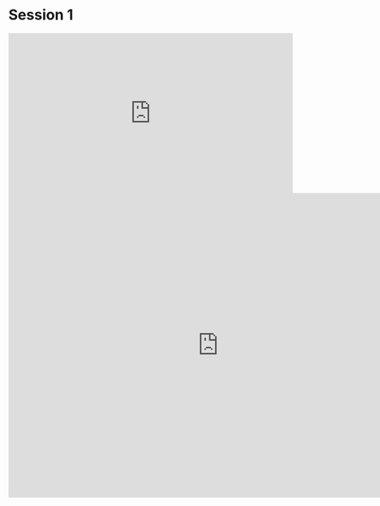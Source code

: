 # Session 1

<iframe width="560" height="315" src="https://www.youtube.com/embed/kM7eV9ymWNM" frameborder="0" allow="autoplay; encrypted-media" allowfullscreen></iframe>

<iframe id="iframe_container" frameborder="0" webkitallowfullscreen="" mozallowfullscreen="" allowfullscreen="" allow="autoplay; fullscreen" width="825" height="600" src="https://prezi.com/embed/r3lsnug_-bvc/?bgcolor=ffffff&amp;lock_to_path=0&amp;autoplay=0&amp;autohide_ctrls=0&amp;landing_data=bHVZZmNaNDBIWnNjdEVENDRhZDFNZGNIUE43MHdLNWpsdFJLb2ZHanI0U2lqZ1d4eEh2ZFgzekNVNjhxTUNLaFh3PT0&amp;landing_sign=tiDlLoM0fIRKZQ2pvXfqGQfTRI8hZh0waPiHfoZ4Q7A"></iframe>
